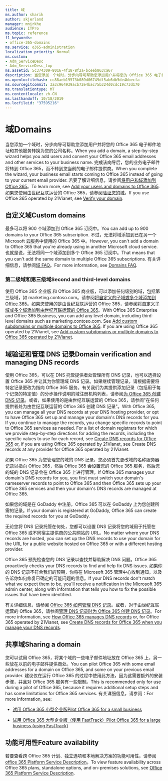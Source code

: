 ```yaml
---
title: 域
ms.author: sharik
author: skjerland
manager: mnirkhe
audience: ITPro
ms.topic: reference
f1_keywords:
- office-365-domains
ms.service: o365-administration
localization_priority: Normal
ms.custom:
- Adm_ServiceDesc
- Adm_ServiceDesc_top
ms.assetid: 5c374309-8016-4f18-8f2a-bceeb863ca67
description: 当您添加一个域时，分步向导可帮助您添加用户并将您的 Office 365 电子邮件地址和其他服务转换为您的公司名称。 完成该向导后，您的业务电子邮件将转到 Office 365，而不转到您当前的电子邮件提供商。 若要了解详细信息，请参阅将用户和域添加到 Office 365。 如果您使用由世纪互联运营的 Office 365，请参阅验证您的域。
ms.openlocfilehash: cc88aeb19573b089d06749df5ab6db5de4bbecfa
ms.sourcegitcommit: 3a3c964939acb72e4bac75b324d0cdc19c73d170
ms.translationtype: MT
ms.contentlocale: zh-CN
ms.lasthandoff: 10/18/2019
ms.locfileid: "37595216"
---
```

# <a name="domains"></a><span data-ttu-id="8a4ac-106">域</span><span class="sxs-lookup"><span data-stu-id="8a4ac-106">Domains</span></span>

<span data-ttu-id="8a4ac-107">当您添加一个域时，分步向导可帮助您添加用户并将您的 Office 365 电子邮件地址和其他服务转换为您的公司名称。</span><span class="sxs-lookup"><span data-stu-id="8a4ac-107">When you add a domain, a step-by-step wizard helps you add users and convert your Office 365 email addresses and other services to your business name.</span></span> <span data-ttu-id="8a4ac-108">完成该向导后，您的业务电子邮件将转到 Office 365，而不转到您当前的电子邮件提供商。</span><span class="sxs-lookup"><span data-stu-id="8a4ac-108">When you complete the wizard, your business email starts coming to Office 365 instead of going to your current email provider.</span></span> <span data-ttu-id="8a4ac-109">若要了解详细信息，请参阅[将用户和域添加到 Office 365](https://support.office.com/article/6383f56d-3d09-4dcb-9b41-b5f5a5efd611)。</span><span class="sxs-lookup"><span data-stu-id="8a4ac-109">To learn more, see [Add your users and domains to Office 365](https://support.office.com/article/6383f56d-3d09-4dcb-9b41-b5f5a5efd611).</span></span> <span data-ttu-id="8a4ac-110">如果您使用由世纪互联运营的 Office 365，请参阅[验证您的域](https://docs.microsoft.com/office365/admin/setup/add-domain)。</span><span class="sxs-lookup"><span data-stu-id="8a4ac-110">If you use Office 365 operated by 21Vianet, see [Verify your domain](https://docs.microsoft.com/office365/admin/setup/add-domain).</span></span>
  
## <a name="custom-domains"></a><span data-ttu-id="8a4ac-111">自定义域</span><span class="sxs-lookup"><span data-stu-id="8a4ac-111">Custom domains</span></span>

<span data-ttu-id="8a4ac-112">最多可以将 900 个域添加到 Office 365 订阅中。</span><span class="sxs-lookup"><span data-stu-id="8a4ac-112">You can add up to 900 domains to your Office 365 subscription.</span></span> <span data-ttu-id="8a4ac-113">不过，无法将域添加到已在另一个 Microsoft 云服务中使用的 Office 365 中。</span><span class="sxs-lookup"><span data-stu-id="8a4ac-113">However, you can't add a domain to Office 365 that you're already using in another Microsoft cloud service.</span></span> <span data-ttu-id="8a4ac-114">也就是说，无法将同一个域添加到多个 Office 365 订阅中。</span><span class="sxs-lookup"><span data-stu-id="8a4ac-114">That means that you can't add the same domain to multiple Office 365 subscriptions.</span></span> <span data-ttu-id="8a4ac-115">有关详细信息，请参阅[域 FAQ](https://support.office.com/article/Domains-FAQ-1272bad0-4bd4-4796-8005-67d6fb3afc5a)。</span><span class="sxs-lookup"><span data-stu-id="8a4ac-115">For more information, see [Domains FAQ](https://support.office.com/article/Domains-FAQ-1272bad0-4bd4-4796-8005-67d6fb3afc5a).</span></span>
  
### <a name="second-and-third-level-domains"></a><span data-ttu-id="8a4ac-116">第二级域和第三级域</span><span class="sxs-lookup"><span data-stu-id="8a4ac-116">Second and third-level domains</span></span>

<span data-ttu-id="8a4ac-p104">使用 Office 365 企业版 和 Office 365 商业版，可以添加任何级别的域，包括第三级域，如 marketing.contoso.com。请参阅[将自定义的子域或多个域添加到 Office 365](https://docs.microsoft.com/office365/admin/setup/domains-faq)。如果您使用的是由世纪互联运营的 Office 365，请参阅[将自定义子域或多个域添加到由世纪互联运营的 Office 365](https://docs.microsoft.com/office365/admin/setup/domains-faq)。</span><span class="sxs-lookup"><span data-stu-id="8a4ac-p104">With Office 365 Enterprise and Office 365 Business, you can add any level domain, including third-level domains such as marketing.contoso.com. See [Add custom subdomains or multiple domains to Office 365](https://docs.microsoft.com/office365/admin/setup/domains-faq). If you are using Office 365 operated by 21Vianet, see [Add custom subdomains or multiple domains to Office 365 operated by 21Vianet](https://docs.microsoft.com/office365/admin/setup/domains-faq).</span></span>
  
## <a name="domain-verification-and-managing-dns-records"></a><span data-ttu-id="8a4ac-120">域验证和管理 DNS 记录</span><span class="sxs-lookup"><span data-stu-id="8a4ac-120">Domain verification and managing DNS records</span></span>

<span data-ttu-id="8a4ac-p105">使用 Office 365，可以在 DNS 托管提供者处管理所有 DNS 记录，也可以选择设置 Office 365 并让其为你管理域 DNS 记录。如果继续管理记录，请根据需要将特定记录更改为指向 Office 365 服务。有关我们为其提供添加记录（包括用于每个记录的特定值）的分步操作说明的域注册机构列表，请参阅[为 Office 365 创建 DNS 记录](https://docs.microsoft.com/office365/admin/get-help-with-domains/create-dns-records-at-any-dns-hosting-provider)。或者，如果使用的是由世纪互联运营的 Office 365，请参阅"在任何提供者处为由世纪互联运营的 Office 365 创建 DNS 记录"。</span><span class="sxs-lookup"><span data-stu-id="8a4ac-p105">With Office 365, you can manage all your DNS records at your DNS hosting provider, or opt to have Office 365 set up and manage your domain's DNS records for you. If you continue to manage the records, you change specific records to point to Office 365 services as needed. For a list of domain registrars for which we provide step-by-step directions for adding the records, including the specific values to use for each record, see [Create DNS records for Office 365](https://docs.microsoft.com/office365/admin/get-help-with-domains/create-dns-records-at-any-dns-hosting-provider) or, if you are using Office 365 operated by 21Vianet, see Create DNS records at any provider for Office 365 operated by 21Vianet.</span></span> 
  
<span data-ttu-id="8a4ac-124">如果 Office 365 为您管理您的域的 DNS 记录，您必须首先更改域的名称服务器记录以指向 Office 365，然后 Office 365 会设置您的 Office 365 服务，然后您的域的 DNS 记录会在 Office 365 上进行管理。</span><span class="sxs-lookup"><span data-stu-id="8a4ac-124">If Office 365 manages your domain's DNS records for you, you first must switch your domain's nameserver records to point to Office 365 and then Office 365 sets up your Office 365 services and then your domain's DNS records are managed at Office 365.</span></span>
  
<span data-ttu-id="8a4ac-125">如果您的域是在 GoDaddy 中注册，Office 365 可以在 GoDaddy 上为您创建所需的记录。</span><span class="sxs-lookup"><span data-stu-id="8a4ac-125">If your domain is registered at GoDaddy, Office 365 can create the required records for you at GoDaddy.</span></span> 
  
<span data-ttu-id="8a4ac-126">无论您将 DNS 记录托管在何处，您都可以设置 DNS 记录将您的域用于托管在 Office 365 或不同宿主提供商的公共网站的 URL。</span><span class="sxs-lookup"><span data-stu-id="8a4ac-126">No matter where your DNS records are hosted, you can set up the DNS records to use your domain for the URL for a public website hosted on Office 365 or with a different hosting provider.</span></span> 
  
<span data-ttu-id="8a4ac-127">Office 365 预先检查您的 DNS 记录以查找并帮助解决 DNS 问题。</span><span class="sxs-lookup"><span data-stu-id="8a4ac-127">Office 365 proactively checks your DNS records to find and help fix DNS issues.</span></span> <span data-ttu-id="8a4ac-128">如果你的 DNS 记录不符合我们的预期，你将在 Microsoft 365 管理中心收到通知，以及告诉你如何修复已确定的可能问题的信息。</span><span class="sxs-lookup"><span data-stu-id="8a4ac-128">If your DNS records don't match what we expect them to be, you'll receive a notification in the Microsoft 365 admin center, along with information that tells you how to fix the possible issues that have been identified.</span></span>
  
<span data-ttu-id="8a4ac-129">有关详细信息，请参阅 [Office 365 如何管理 DNS 记录](https://docs.microsoft.com/office365/admin/setup/domains-faq)。或者，对于由世纪互联运营的 Office 365，请参阅[管理 DNS 记录时为 Office 365 创建 DNS 记录](https://docs.microsoft.com/office365/admin/services-in-china/create-dns-records-when-you-manage-your-dns-records)。</span><span class="sxs-lookup"><span data-stu-id="8a4ac-129">For more information, see [How Office 365 manages DNS records](https://docs.microsoft.com/office365/admin/setup/domains-faq) or, for Office 365 operated by 21Vianet, see [Create DNS records for Office 365 when you manage your DNS records](https://docs.microsoft.com/office365/admin/services-in-china/create-dns-records-when-you-manage-your-dns-records).</span></span>
  
## <a name="sharing-a-domain"></a><span data-ttu-id="8a4ac-130">共享域</span><span class="sxs-lookup"><span data-stu-id="8a4ac-130">Sharing a domain</span></span>

<span data-ttu-id="8a4ac-131">您可以试用 Office 365，将某个域的一些电子邮件地址放在 Office 365 上，另一些放在以前的电子邮件提供商处。</span><span class="sxs-lookup"><span data-stu-id="8a4ac-131">You can pilot Office 365 with some email addresses for a domain on Office 365, and some on your previous email provider.</span></span> <span data-ttu-id="8a4ac-132">建议仅在运行 Office 365 的过程中使用此方法，因为这需要额外的安装步骤，并且对 Office 365 服务有一些限制。</span><span class="sxs-lookup"><span data-stu-id="8a4ac-132">This is recommended only for use during a pilot of Office 365, because it requires additional setup steps and has some limitations for Office 365 services.</span></span> <span data-ttu-id="8a4ac-133">有关详细信息，请参阅：</span><span class="sxs-lookup"><span data-stu-id="8a4ac-133">For more information, see:</span></span>
  
- [<span data-ttu-id="8a4ac-134">试用 Office 365 小型企业版</span><span class="sxs-lookup"><span data-stu-id="8a4ac-134">Pilot Office 365 for a small business</span></span>](https://support.office.com/article/39cee536-6a03-40cf-b9c1-f301bb6001d7)
    
- [<span data-ttu-id="8a4ac-135">试用 Office 365 大型企业版（使用 FastTrack）</span><span class="sxs-lookup"><span data-stu-id="8a4ac-135">Pilot Office 365 for a large business (using FastTrack)</span></span>](https://fasttrack.office.com/onboard)
    
## <a name="feature-availability"></a><span data-ttu-id="8a4ac-136">功能可用性</span><span class="sxs-lookup"><span data-stu-id="8a4ac-136">Feature availability</span></span>

<span data-ttu-id="8a4ac-137">若要查看跨 Office 365 计划、独立选项和本地解决方案的功能可用性，请参阅[office 365 Platform Service Description](office-365-platform-service-description.md)。</span><span class="sxs-lookup"><span data-stu-id="8a4ac-137">To view feature availability across Office 365 plans, standalone options, and on-premises solutions, see [Office 365 Platform Service Description](office-365-platform-service-description.md).</span></span>
  

